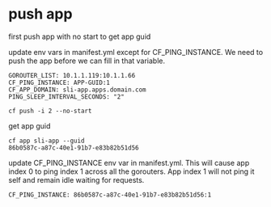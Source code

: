 

# push app

first push app with no start to get app guid

update env vars in manifest.yml except for CF_PING_INSTANCE.  We need to push the app before we can fill in that variable.

```
GOROUTER_LIST: 10.1.1.119:10.1.1.66
CF_PING_INSTANCE: APP-GUID:1
CF_APP_DOMAIN: sli-app.apps.domain.com
PING_SLEEP_INTERVAL_SECONDS: "2"
```


```
cf push -i 2 --no-start
```

get app guid

```
cf app sli-app --guid
86b0587c-a87c-40e1-91b7-e83b82b51d56
```

update CF_PING_INSTANCE env var in manifest.yml.  This will cause app index 0 to ping index 1 across all the gorouters. App index 1 will not ping it self and remain idle waiting for requests. 

```
CF_PING_INSTANCE: 86b0587c-a87c-40e1-91b7-e83b82b51d56:1
```



